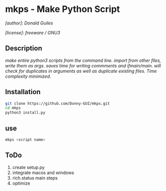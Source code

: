 # mkps - Make Python Script

_[author]: Donald Guiles_

_[license]: freeware / GNU3_

## Description

_make entire python3 scripts from the command line. import from other files, write them as args.
      saves time for writing commments and ifmain/main.
			will check for duplicates in arguments as well as 
			duplicate existing files. Time complexity minimized._

## Installation

```bash
git clone https://github.com/Donny-GUI/mkps.git
cd mkps
python3 install.py

```
## use
```bash
mkps <script name>
```

## ToDo

1. create setup.py
2. integrate macos and windows
3. rich.status main steps
4. optimize
